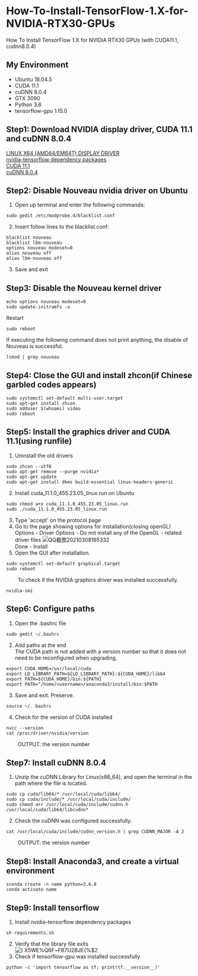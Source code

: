 # How-To-Install-TensorFlow-1.X-for-NVIDIA-RTX30-GPUs
How To Install TensorFlow 1.X for NVIDIA RTX30 GPUs (with CUDA11.1, cudnn8.0.4)

## My Environment
- Ubuntu 18.04.5
- CUDA 11.1
- cuDNN 8.0.4
- GTX 3090
- Python 3.6
- tensorflow-gpu 1.15.0</br>
## Step1: Download NVIDIA display driver, CUDA 11.1 and cuDNN 8.0.4
<a href="https://www.nvidia.com/Download/driverResults.aspx/163518/en-us" target="_blank">LINUX X64 (AMD64/EM64T) DISPLAY DRIVER</a><br/>
<a href="https://drive.google.com/drive/folders/1IzEd6XkBJIhVI7oMLLHDmaxvCzof0HVm?usp=sharing" target="_blank">nvidia-tensorflow dependency packages</a><br/>
<a href="https://developer.download.nvidia.com/compute/cuda/11.1.0/local_installers/cuda_11.1.0_455.23.05_linux.run" target="_blank">CUDA 11.1</a><br/>
<a href="https://developer.nvidia.com/rdp/cudnn-archive" target="_blank">cuDNN 8.0.4</a>
## Step2: Disable Nouveau nvidia driver on Ubuntu
 1) Open up terminal and enter the following commands:
 ```
 sudo gedit /etc/modprobe.d/blacklist.conf
 ```
 2) Insert follow lines to the blacklist.conf:
```
blacklist nouveau
blacklist lbm-nouveau
options nouveau modeset=0
alias nouveau off
alias lbm-nouveau off
```
 3) Save and exit
## Step3: Disable the Nouveau kernel driver
```
echo options nouveau modeset=0
sudo update-initramfs -u
```
Restart
```
sudo reboot
```
If executing the following command does not print anything, the disable of Nouveau is successful.
```
lsmod | grep nouveau
```
## Step4: Close the GUI and install zhcon(if Chinese garbled codes appears)
```
sudo systemctl set-default multi-user.target
sudo apt-get install zhcon
sudo adduser $(whoami) video
sudo reboot
```
## Step5: Install the graphics driver and CUDA 11.1(using runfile)
1) Uninstall the old drivers
```
sudo zhcon --utf8
sudo apt-get remove --purge nvidia*
sudo apt-get update
sudo apt-get install dkms build-essential linux-headers-generic
```
2) Install cuda_11.1.0_455.23.05_linux.run on Ubuntu
```
sudo chmod a+x cuda_11.1.0_455.23.05_linux.run
sudo ./cuda_11.1.0_455.23.05_linux.run
```
3) Type 'accept' on the protocol page
4) Go to the page showing options for installation(closing openGL)</br>
Options - Driver Options - Do not install any of the OpenGL - related driver files
![QQ截图20210308165332](https://user-images.githubusercontent.com/50128244/110297950-f3ad3d80-802e-11eb-9782-33f5051c8605.png)</br>
Done - Install
5) Open the GUI after installation.
```
sudo systemctl set-default graphical.target
sudo reboot
```
&nbsp;&nbsp;&nbsp;&nbsp;&nbsp;&nbsp;&nbsp;&nbsp;To check if the NVIDIA graphics driver was installed successfully.
```
nvidia-smi
```
## Step6: Configure paths
1) Open the .bashrc file 
```
sudo gedit ~/.bashrc
```
2) Add paths at the end</br>
The CUDA path is not added with a version number so that it does not need to be reconfigured when upgrading.
```
export CUDA_HOME=/usr/local/cuda
export LD_LIBRARY_PATH=${LD_LIBRARY_PATH}:${CUDA_HOME}/lib64
export PATH=${CUDA_HOME}/bin:${PATH}
export PATH="/home/<username>/anaconda3/install/bin:$PATH
```
3) Save and exit. Preserve.
```
source ~/. bashrc
```
4) Check for the version of CUDA installed
```
nvcc --version
cat /proc/driver/nvidia/version
```
&nbsp;&nbsp;&nbsp;&nbsp;&nbsp;&nbsp;&nbsp;&nbsp;OUTPUT: the version number
## Step7: Install cuDNN 8.0.4
1) Unzip the cuDNN Library for Linux(x86_64), and open the terminal in the path where the file is located.
```
sudo cp cuda/lib64/* /usr/local/cuda/lib64/
sudo cp cuda/include/* /usr/local/cuda/include/
sudo chmod a+r /usr/local/cuda/include/cudnn.h /usr/local/cuda/lib64/libcudnn*
```
2) Check the cuDNN was configured successfully.
```
cat /usr/local/cuda/include/cudnn_version.h | grep CUDNN_MAJOR -A 2
```
&nbsp;&nbsp;&nbsp;&nbsp;&nbsp;&nbsp;&nbsp;&nbsp;OUTPUT: the version number
## Step8: Install Anaconda3, and create a virtual environment
```
sconda create -n name python=3.6.8
conda activate name
```
## Step9: Install tensorflow
1) Install nvidia-tensorflow dependency packages
```
sh requirements.sh
```
2) Verify that the library file exits</br>
![) X5WE%Q6F~FB7U2BJE{%$2](https://user-images.githubusercontent.com/50128244/110304126-2d357700-8036-11eb-8532-f9b40dca428d.png)
3) Check if tensorflow-gpu was installed successfully
```
python -c 'import tensorflow as tf; print(tf.__version__)'
```
